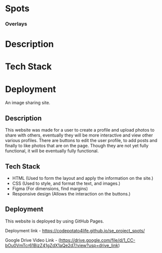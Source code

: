 # Spots

### Overlays

# Description

# Tech Stack

# Deployment

An image sharing site.

## Description

This website was made for a user to create a profile and upload photos to share with others, eventually they will be more interactive and view other various profiles. There are buttons to edit the user profile, to add posts and finally to like photos that are on the page. Though they are not yet fully functional, it will be eventually fully functional.

## Tech Stack

- HTML (Used to form the layout and apply the information on the site.)
- CSS (Used to style, and format the text, and images.)
- Figma (For dimensions, find margins)
- Responsive design (Allows the interaction on the buttons.)

## Deployment

This website is deployed by using GitHub Pages.

Deployment link - https://codepotato4life.github.io/se_project_spots/

Google Drive Video Link - (https://drive.google.com/file/d/1_CC-bOu0VmTcr61BizZ41gZdX1aQe2d7/view?usp=drive_link)
